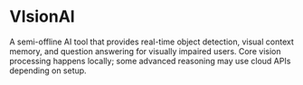 # VIsionAI
A semi-offline AI tool that provides real-time object detection, visual context memory, and question answering for visually impaired users. Core vision processing happens locally; some advanced reasoning may use cloud APIs depending on setup.
